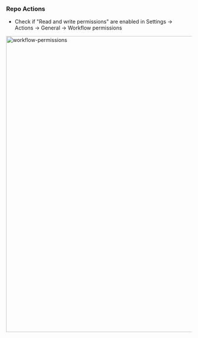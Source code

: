 ### Repo Actions
* Check if "Read and write permissions" are enabled in Settings -> Actions -> General -> Workflow permissions
<img width="803" alt="workflow-permissions" src="https://github.com/distorted-fields/nudge-json-updater/assets/18072053/47c8e66b-2500-4398-b588-0f429182e471">
